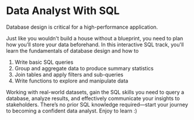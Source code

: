 # Data Analyst With SQL
Database design is critical for a high-performance application. 

Just like you wouldn't build a house without a blueprint, you need to plan how you’ll store your data beforehand. In this interactive SQL track, you'll learn the fundamentals of database design and how to

1. Write basic SQL queries
3. Group and aggregate data to produce summary statistics
4. Join tables and apply filters and sub-queries
5. Write functions to explore and manipulate data

Working with real-world datasets, gain the SQL skills you need to query a database, analyze results, and effectively communicate your insights to stakeholders. There’s no prior SQL knowledge required—start your journey to becoming a confident data analyst. Enjoy to learn :)
